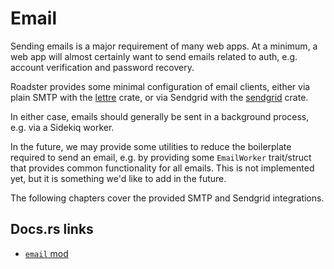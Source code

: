 # Email

Sending emails is a major requirement of many web apps. At a minimum, a web app will almost certainly want to send
emails related to auth, e.g. account verification and password recovery.

Roadster provides some minimal configuration of email clients, either via plain SMTP with
the [lettre](https://docs.rs/lettre/latest/lettre/) crate, or via Sendgrid with
the [sendgrid](https://docs.rs/sendgrid/latest/sendgrid/) crate.

In either case, emails should generally be sent in a background process, e.g. via a Sidekiq worker.

In the future, we may provide some utilities to reduce the boilerplate required to send an email, e.g. by providing some
`EmailWorker` trait/struct that provides common functionality for all emails. This is not implemented yet, but it
is something we'd like to add in the future.

The following chapters cover the provided SMTP and Sendgrid integrations.

## Docs.rs links

- [`email` mod](https://docs.rs/roadster/latest/roadster/config/email/index.html)
